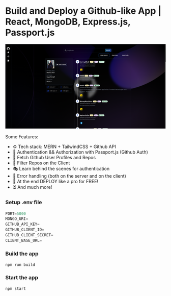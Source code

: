 # Build and Deploy a Github-like App | React, MongoDB, Express.js, Passport.js

![Demo App](frontend/public/Screenshot%20from%202024-03-05%2001-38-18.png)

Some Features:

- ⚙️ Tech stack: MERN + TailwindCSS + Github API
- 🔑 Authentication && Authorization with Passport.js (Github Auth)
- 👾 Fetch Github User Profiles and Repos
- 🚀 Filter Repos on the Client
- 🎭 Learn behind the scenes for authentication
- 🐛 Error handling (both on the server and on the client)
- 🎃 At the end DEPLOY like a pro for FREE!
- ⏳ And much more!

### Setup .env file

```js
PORT=5000
MONGO_URI=
GITHUB_API_KEY=
GITHUB_CLIENT_ID=
GITHUB_CLIENT_SECRET=
CLIENT_BASE_URL=
```

### Build the app

```shell
npm run build
```

### Start the app

```shell
npm start
```
